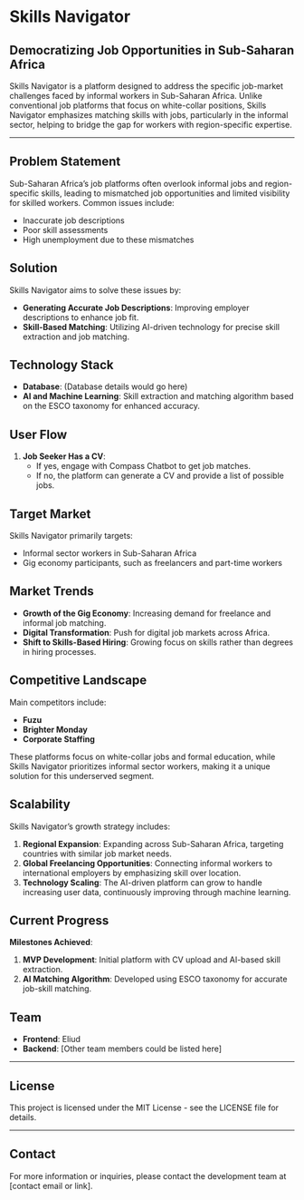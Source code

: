 # Skills Navigator

## Democratizing Job Opportunities in Sub-Saharan Africa

Skills Navigator is a platform designed to address the specific job-market challenges faced by informal workers in Sub-Saharan Africa. Unlike conventional job platforms that focus on white-collar positions, Skills Navigator emphasizes matching skills with jobs, particularly in the informal sector, helping to bridge the gap for workers with region-specific expertise.

---

## Problem Statement

Sub-Saharan Africa’s job platforms often overlook informal jobs and region-specific skills, leading to mismatched job opportunities and limited visibility for skilled workers. Common issues include:
- Inaccurate job descriptions
- Poor skill assessments
- High unemployment due to these mismatches

## Solution

Skills Navigator aims to solve these issues by:
- **Generating Accurate Job Descriptions**: Improving employer descriptions to enhance job fit.
- **Skill-Based Matching**: Utilizing AI-driven technology for precise skill extraction and job matching.

## Technology Stack

- **Database**: (Database details would go here)
- **AI and Machine Learning**: Skill extraction and matching algorithm based on the ESCO taxonomy for enhanced accuracy.

## User Flow

1. **Job Seeker Has a CV**:
   - If yes, engage with Compass Chatbot to get job matches.
   - If no, the platform can generate a CV and provide a list of possible jobs.

## Target Market

Skills Navigator primarily targets:
- Informal sector workers in Sub-Saharan Africa
- Gig economy participants, such as freelancers and part-time workers

## Market Trends

- **Growth of the Gig Economy**: Increasing demand for freelance and informal job matching.
- **Digital Transformation**: Push for digital job markets across Africa.
- **Shift to Skills-Based Hiring**: Growing focus on skills rather than degrees in hiring processes.

## Competitive Landscape

Main competitors include:
- **Fuzu**
- **Brighter Monday**
- **Corporate Staffing**

These platforms focus on white-collar jobs and formal education, while Skills Navigator prioritizes informal sector workers, making it a unique solution for this underserved segment.

## Scalability

Skills Navigator’s growth strategy includes:
1. **Regional Expansion**: Expanding across Sub-Saharan Africa, targeting countries with similar job market needs.
2. **Global Freelancing Opportunities**: Connecting informal workers to international employers by emphasizing skill over location.
3. **Technology Scaling**: The AI-driven platform can grow to handle increasing user data, continuously improving through machine learning.

## Current Progress

**Milestones Achieved**:
1. **MVP Development**: Initial platform with CV upload and AI-based skill extraction.
2. **AI Matching Algorithm**: Developed using ESCO taxonomy for accurate job-skill matching.

## Team

- **Frontend**: Eliud
- **Backend**: [Other team members could be listed here]

---

## License

This project is licensed under the MIT License - see the LICENSE file for details.

---

## Contact

For more information or inquiries, please contact the development team at [contact email or link].
